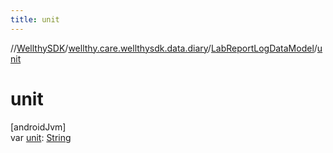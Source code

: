 ```yaml
---
title: unit
---
```

//[WellthySDK](../../../index.html)/[wellthy.care.wellthysdk.data.diary](../index.html)/[LabReportLogDataModel](index.html)/[unit](unit.html)



# unit



[androidJvm]\
var [unit](unit.html): [String](https://kotlinlang.org/api/latest/jvm/stdlib/kotlin/-string/index.html)





